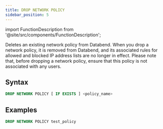 ```yaml
---
title: DROP NETWORK POLICY
sidebar_position: 5
---
```


import FunctionDescription from '@site/src/components/FunctionDescription';

<FunctionDescription description="Introduced or updated: v1.2.26"/>

Deletes an existing network policy from Databend. When you drop a network policy, it is removed from Databend, and its associated rules for allowed and blocked IP address lists are no longer in effect. Please note that, before dropping a network policy, ensure that this policy is not associated with any users.

## Syntax

```sql
DROP NETWORK POLICY [ IF EXISTS ] <policy_name>
```

## Examples

```sql
DROP NETWORK POLICY test_policy
```